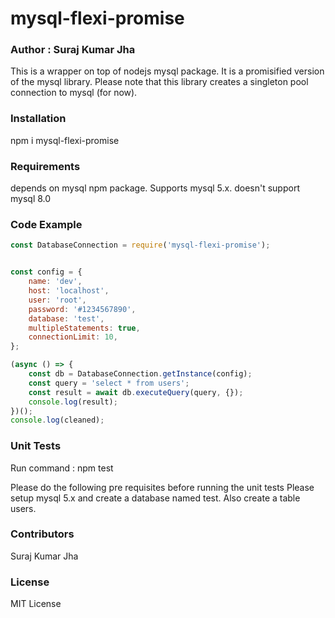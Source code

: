 # mysql-flexi-promise
### Author : Suraj Kumar Jha

This is a wrapper on top of nodejs mysql package. It is a promisified version of the mysql library.
Please note that this library creates a singleton pool connection to mysql (for now).

### Installation
npm i mysql-flexi-promise

### Requirements
depends on mysql npm package. Supports mysql 5.x. doesn't support mysql 8.0

### Code Example

```javascript
const DatabaseConnection = require('mysql-flexi-promise');


const config = {
    name: 'dev',
    host: 'localhost',
    user: 'root',
    password: '#1234567890',
    database: 'test',
    multipleStatements: true,
    connectionLimit: 10,
};

(async () => {
    const db = DatabaseConnection.getInstance(config);
    const query = 'select * from users';
    const result = await db.executeQuery(query, {});
    console.log(result);
})();
console.log(cleaned);
```

### Unit Tests
Run command : npm test

Please do the following pre requisites before running the unit tests
Please setup mysql 5.x and create a database named test. Also create a table users.

### Contributors
Suraj Kumar Jha

### License
MIT License
